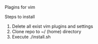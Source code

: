 Plagins for vim

Steps to install

1. Delete all exist vim plugins and settings
2. Clone repo to ~/ (home) directory
3. Execute ./install.sh
